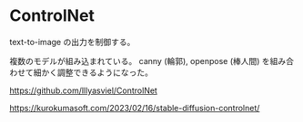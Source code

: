 # ControlNet

text-to-image の出力を制御する。

複数のモデルが組み込まれている。
canny (輪郭), openpose (棒人間) を組み合わせて細かく調整できるようになった。

https://github.com/lllyasviel/ControlNet

https://kurokumasoft.com/2023/02/16/stable-diffusion-controlnet/
